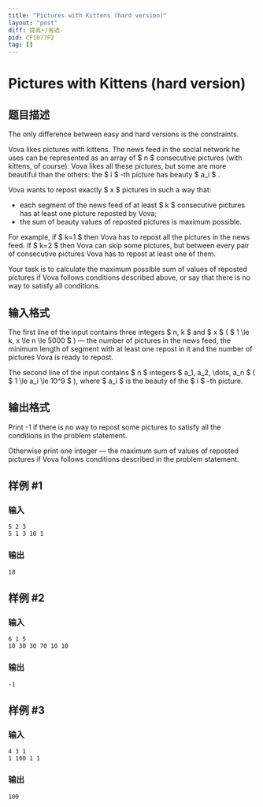```yaml
---
title: "Pictures with Kittens (hard version)"
layout: "post"
diff: 提高+/省选-
pid: CF1077F2
tag: []
---
```


# Pictures with Kittens (hard version)

## 题目描述

The only difference between easy and hard versions is the constraints.

Vova likes pictures with kittens. The news feed in the social network he uses can be represented as an array of $ n $ consecutive pictures (with kittens, of course). Vova likes all these pictures, but some are more beautiful than the others: the $ i $ -th picture has beauty $ a_i $ .

Vova wants to repost exactly $ x $ pictures in such a way that:

- each segment of the news feed of at least $ k $ consecutive pictures has at least one picture reposted by Vova;
- the sum of beauty values of reposted pictures is maximum possible.

For example, if $ k=1 $ then Vova has to repost all the pictures in the news feed. If $ k=2 $ then Vova can skip some pictures, but between every pair of consecutive pictures Vova has to repost at least one of them.

Your task is to calculate the maximum possible sum of values of reposted pictures if Vova follows conditions described above, or say that there is no way to satisfy all conditions.

## 输入格式

The first line of the input contains three integers $ n, k $ and $ x $ ( $ 1 \le k, x \le n \le 5000 $ ) — the number of pictures in the news feed, the minimum length of segment with at least one repost in it and the number of pictures Vova is ready to repost.

The second line of the input contains $ n $ integers $ a_1, a_2, \dots, a_n $ ( $ 1 \le a_i \le 10^9 $ ), where $ a_i $ is the beauty of the $ i $ -th picture.

## 输出格式

Print -1 if there is no way to repost some pictures to satisfy all the conditions in the problem statement.

Otherwise print one integer — the maximum sum of values of reposted pictures if Vova follows conditions described in the problem statement.

## 样例 #1

### 输入

```
5 2 3
5 1 3 10 1

```

### 输出

```
18

```

## 样例 #2

### 输入

```
6 1 5
10 30 30 70 10 10

```

### 输出

```
-1

```

## 样例 #3

### 输入

```
4 3 1
1 100 1 1

```

### 输出

```
100

```

